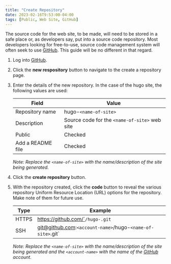 ```yaml
---
title: "Create Repository"
date: 2023-02-16T9:53:00-04:00
tags: [Public, Web Site, GitHub]
---
```

The source code for the web site, to be made, will need to be stored in a safe place or, as developers say, put into a source code repository.  Most developers looking for free-to-use, source code management system will often seek to use [GitHub](https://github.com/).  This guide will be no different in that regard.

1. Log into [GitHub](https://github.com/).

1. Click the **new respository** button to navigate to the create a repository page.

1. Enter the details of the new repository.  In the case of the hugo site, the following values are used:

   | Field | Value |
   |--|--|
   | Repository name | hugo-`<name-of-site>` |
   | Description | Source code for the `<name-of-site>` web site |
   | Public | Checked |
   | Add a README file | Checked

   *Note: Replace the `<name-of-site>` with the name/description of the site being generated.*

1. Click the **create repository** button.

1. With the repository created, click the **code** button to reveal the various repository Uniform Resource Location (URL) options for the repository.  Make note of them for future use.

   | Type | Example |
   |--|--|
   | HTTPS | https://github.com/`<account-name>`/hugo-`<name-of-site>`.git` |
   | SSH | git@github.com:`<account-name>`/hugo-`<name-of-site>`.git` |

   *Note: Replace the `<name-of-site>` with the name/description of the site being generated and the `<account-name>` with the name of the [GitHub](https://github.com/) account.*